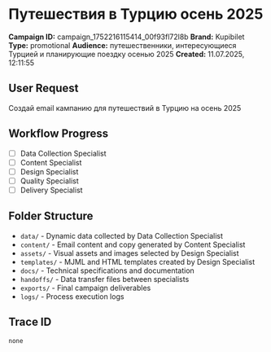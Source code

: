 # Путешествия в Турцию осень 2025

**Campaign ID:** campaign_1752216115414_00f93fl72l8b
**Brand:** Kupibilet
**Type:** promotional
**Audience:** путешественники, интересующиеся Турцией и планирующие поездку осенью 2025
**Created:** 11.07.2025, 12:11:55

## User Request
Создай email кампанию для путешествий в Турцию на осень 2025

## Workflow Progress
- [ ] Data Collection Specialist
- [ ] Content Specialist  
- [ ] Design Specialist
- [ ] Quality Specialist
- [ ] Delivery Specialist

## Folder Structure

- `data/` - Dynamic data collected by Data Collection Specialist
- `content/` - Email content and copy generated by Content Specialist
- `assets/` - Visual assets and images selected by Design Specialist
- `templates/` - MJML and HTML templates created by Design Specialist
- `docs/` - Technical specifications and documentation
- `handoffs/` - Data transfer files between specialists
- `exports/` - Final campaign deliverables
- `logs/` - Process execution logs

## Trace ID
`none`
